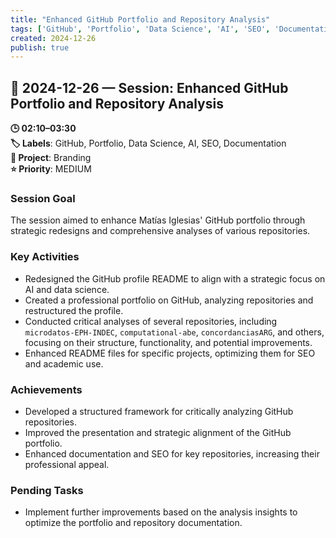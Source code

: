 ```yaml
---
title: "Enhanced GitHub Portfolio and Repository Analysis"
tags: ['GitHub', 'Portfolio', 'Data Science', 'AI', 'SEO', 'Documentation']
created: 2024-12-26
publish: true
---
```


## 📅 2024-12-26 — Session: Enhanced GitHub Portfolio and Repository Analysis

**🕒 02:10–03:30**  
**🏷️ Labels**: GitHub, Portfolio, Data Science, AI, SEO, Documentation  
**📂 Project**: Branding  
**⭐ Priority**: MEDIUM  


### Session Goal
The session aimed to enhance Matías Iglesias' GitHub portfolio through strategic redesigns and comprehensive analyses of various repositories.

### Key Activities
- Redesigned the GitHub profile README to align with a strategic focus on AI and data science.
- Created a professional portfolio on GitHub, analyzing repositories and restructured the profile.
- Conducted critical analyses of several repositories, including `microdatos-EPH-INDEC`, `computational-abe`, `concordanciasARG`, and others, focusing on their structure, functionality, and potential improvements.
- Enhanced README files for specific projects, optimizing them for SEO and academic use.

### Achievements
- Developed a structured framework for critically analyzing GitHub repositories.
- Improved the presentation and strategic alignment of the GitHub portfolio.
- Enhanced documentation and SEO for key repositories, increasing their professional appeal.

### Pending Tasks
- Implement further improvements based on the analysis insights to optimize the portfolio and repository documentation.
